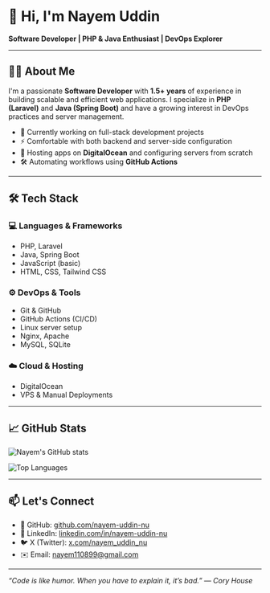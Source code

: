 # 👋 Hi, I'm Nayem Uddin

**Software Developer | PHP & Java Enthusiast | DevOps Explorer**

---

## 🧑‍💻 About Me

I'm a passionate **Software Developer** with **1.5+ years** of experience in building scalable and efficient web applications. I specialize in **PHP (Laravel)** and **Java (Spring Boot)** and have a growing interest in DevOps practices and server management.

- 💼 Currently working on full-stack development projects
- ⚡ Comfortable with both backend and server-side configuration
- 🚀 Hosting apps on **DigitalOcean** and configuring servers from scratch
- 🛠️ Automating workflows using **GitHub Actions**

---

## 🛠️ Tech Stack

### 💻 Languages & Frameworks
- PHP, Laravel
- Java, Spring Boot
- JavaScript (basic)
- HTML, CSS, Tailwind CSS

### ⚙️ DevOps & Tools
- Git & GitHub
- GitHub Actions (CI/CD)
- Linux server setup
- Nginx, Apache
- MySQL, SQLite

### ☁️ Cloud & Hosting
- DigitalOcean
- VPS & Manual Deployments

---

## 📈 GitHub Stats

![Nayem's GitHub stats](https://github-readme-stats.vercel.app/api?username=nayemuf&show_icons=true&theme=radical)

![Top Languages](https://github-readme-stats.vercel.app/api/top-langs/?username=nayemuf&layout=compact&theme=radical)

---

## 📫 Let's Connect

- 🐙 GitHub: [github.com/nayem-uddin-nu](https://github.com/nayemuf)
- 💼 LinkedIn: [linkedin.com/in/nayem-uddin-nu](https://www.linkedin.com/in/nayemuf)
- 🐦 X (Twitter): [x.com/nayem_uddin_nu](https://x.com/nayem_uddin_nu)
- ✉️ Email: [nayem110899@gmail.com](mailto:nayem110899@gmail.com)

---

_“Code is like humor. When you have to explain it, it’s bad.” — Cory House_
